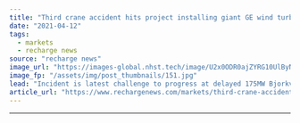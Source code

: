 ```yaml
---
title: "Third crane accident hits project installing giant GE wind turbines to power Google"
date: "2021-04-12"
tags: 
  - markets
  - recharge news
source: "recharge news"
image_url: "https://images-global.nhst.tech/image/U2x0ODR0ajZYRG10UlByNlpXQVkyUkZqenpZalNOdnY0U2VKL0RFamdIbz0=/nhst/binary/ffc6c9fb972ae2f1842b38ceb8b391bf"
image_fp: "/assets/img/post_thumbnails/151.jpg"
lead: "Incident is latest challenge to progress at delayed 175MW Bjorkvattnet development in northern Sweden"
article_url: "https://www.rechargenews.com/markets/third-crane-accident-hits-project-installing-giant-ge-wind-turbines-to-power-google/2-1-994315"
---
```


---
